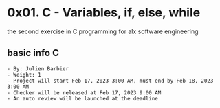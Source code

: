 # 0x01. C - Variables, if, else, while

the second exercise in C programming for alx software engineering



## basic info C
    - By: Julien Barbier
    - Weight: 1
    - Project will start Feb 17, 2023 3:00 AM, must end by Feb 18, 2023 3:00 AM
    - Checker will be released at Feb 17, 2023 9:00 AM
    - An auto review will be launched at the deadline
